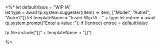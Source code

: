  
 <%*
let defaultValue = "WIP IA"  
let type = await tp.system.suggester((item) => item, ["Model", "Autre1", "Autre2"])
let templateName = "Insert Wip IA - " + type
let entree = await tp.system.prompt("Enter a value :");
if (!entree) entree = defaultValue

tp.file.include("[[" + templateName + "]]")

%>
